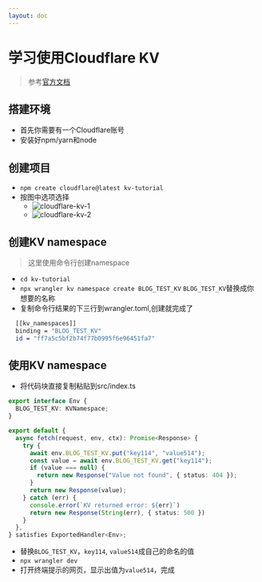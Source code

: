 ```yaml
---
layout: doc
---
```


# 学习使用Cloudflare KV

> 参考[官方文档](https://developers.cloudflare.com/kv/get-started)

## 搭建环境

- 首先你需要有一个Cloudflare账号
- 安装好npm/yarn和node

## 创建项目

- `npm create cloudflare@latest kv-tutorial`
- 按图中选项选择
  - ![cloudflare-kv-1](/image/cloudflare_image/cloudflare-kv-1.jpg)
  - ![cloudflare-kv-2](/image/cloudflare_image/cloudflare-kv-2.jpg)

## 创建KV namespace

> 这里使用命令行创建namespace

- `cd kv-tutorial`
- `npx wrangler kv namespace create BLOG_TEST_KV` `BLOG_TEST_KV`替换成你想要的名称
- 复制命令行结果的下三行到wrangler.toml,创建就完成了

```bash
  [[kv_namespaces]]
  binding = "BLOG_TEST_KV"
  id = "ff7a5c5bf2b74f77b0995f6e96451fa7"
```

## 使用KV namespace

- 将代码块直接复制粘贴到src/index.ts

```typescript
export interface Env {
  BLOG_TEST_KV: KVNamespace;
}

export default {
  async fetch(request, env, ctx): Promise<Response> {
    try {
      await env.BLOG_TEST_KV.put("key114", "value514");
      const value = await env.BLOG_TEST_KV.get("key114");
      if (value === null) {
        return new Response("Value not found", { status: 404 });
      }
      return new Response(value);
    } catch (err) {
      console.error(`KV returned error: ${err}`)
      return new Response(String(err), { status: 500 })
    }
  },
} satisfies ExportedHandler<Env>;
```

- 替换`BLOG_TEST_KV`，`key114`, `value514`成自己的命名的值
- `npx wrangler dev`
- 打开终端提示的网页，显示出值为`value514`，完成
  